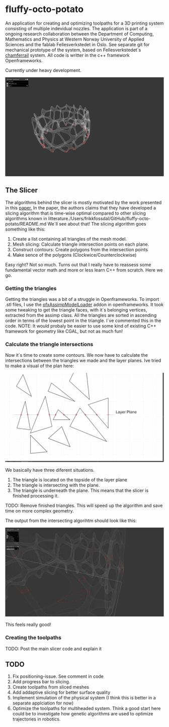 # fluffy-octo-potato

An application for creating and optimizing toolpaths for a 3D printing system consisting of multiple indevidual nozzles. The application is part of a ongoing research collaboration between the Department of Computing, Mathematics and Physics at  Western Norway University of Applied Sciences and the fablab Fellesverkstedet in Oslo.  See separate git for mechanical prototype of the system, based on Fellesverkstedet´s [chamferrail](https://github.com/fellesverkstedet/fabricatable-machines) system.   All code is writter in the c++ framework Openframeworks. 

Currently under heavy development.

![Overview](img/currentOverview.png)

## The Slicer

The algorithms behind the slicer is mostly motivated by the work presented in this [paper.](http://www.dainf.ct.utfpr.edu.br/%7Emurilo/public/CAD-slicing.pdf) In the paper, the authors claims that they have developed a slicing algorithm that is time-wise optimal compared to other slicing algorithms known in litterature./Users/frikkfossdal/GitHub/fluffy-octo-potato/README.md We´ll see about that! The slicing algorithm goes something like this:

1. Create a list containing all triangles of the mesh model.
2. Mesh slicing:  Calculate triangle intersection points on each plane.
3. Construct contours: Create polygons from the intersection points
4. Make sence of the polygons (Clockwice/Counterclockwise)

Easy right? Not so much. Turns out that I really have to reassess some fundamental vector math and more or less learn C++ from scratch. Here we go.  

### Getting the triangles 

Getting the triangles was a bit of a struggle in Openframeworks. To import .stl files, I use the [ofxAssimpModelLoader](http://openframeworks.cc/documentation/ofxAssimpModelLoader/ofxAssimpModelLoader/) addon in openframeworks.  It took some tweaking to get the triangle faces, with it´s belonging vertices, extracted from the assimp class. All the triangles are sorted in ascending order in terms of the lowest point in the triangle. I´ve commented this in the code. NOTE: It would probaly be easier to use some kind of existing C++ framework for geometry like CGAL, but not as much fun! 

### Calculate the triangle intersections 

Now it´s time to create some contours. We now have to calculate the intersections between the triangles we made and the layer planes. Ive tried to make a visual of the plan here: 

![triangleInter](img/triangleIntersection.png)

We basically have three diferent situations. 
1. The triangle is located on the topside of the layer plane 
2. The triangle is intersecting with the plane. 
3. The triangle is underneath the plane. This means that the slicer is finished processing it. 



TODO: Remove finished triangles. This will speed up the algorithm and save time on more complex geometry. 

The output from the intersecting algorihtm should look like this: 

![intersections](img/intersections.png)

This feels really good! 


### Creating the toolpaths



TODO: Post the main slicer code and explain it

## TODO
1. Fix positioning-issue. See comment in code
2. Add progress bar to slicing. 
3. Create toolpaths from sliced meshes
4. Add addaptive slicing for better surface quality
5. Implement simulation of the physical system (I think this is better in a separate applciation for now)
6. Optimize the toolpaths for multiheaded system. Think a good start here could be to investigate how genetic algorithms are used  to optimize trajectories in robotics.
